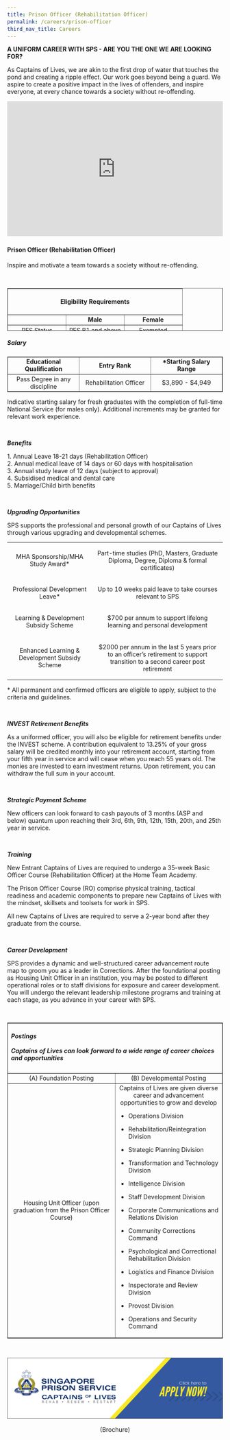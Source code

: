 ```yaml
---
title: Prison Officer (Rehabilitation Officer)
permalink: /careers/prison-officer
third_nav_title: Careers
---
```

<p><strong>A UNIFORM CAREER WITH SPS - ARE YOU THE ONE WE ARE LOOKING FOR?</strong></p>
<p class="copytext">As Captains of Lives, we are akin to the first drop of water that touches the pond and creating a ripple effect. Our work goes beyond being a guard. We aspire to create a positive impact in the lives of offenders, and inspire everyone, at every chance towards a society without re-offending.</p>
<iframe title="YouTube video player" src="https://www.youtube.com/embed/LF7m2dNdfAE" width="100%" height="315" frameborder="0" allowfullscreen="allowfullscreen"></iframe>
<h4 style="text-align: left;"><strong>Prison Officer (Rehabilitation Officer)</strong></h4>
<div class="container">
<p class="copytext" style="text-align: left;">Inspire and motivate a team towards a society without re-offending.</p>
</div>
<div style="text-align: center;">&nbsp;</div>
<div style="text-align: center;">
<table style="border-collapse: collapse; width: 100%; height: 100px;" border="1">
<tbody>
<tr style="height: 46px;">
<td style="text-align: center; width: 99.9999%;" colspan="3">
<h4><strong>Eligibility Requirements</strong></h4>
</td>
</tr>
<tr style="height: 18px;">
<td style="width: 33.3333%; height: 18px;">&nbsp;</td>
<td style="width: 33.3333%; text-align: center; height: 18px;"><strong>Male</strong></td>
<td style="width: 33.3333%; text-align: center; height: 18px;"><strong>Female</strong></td>
</tr>
<tr style="height: 18px;">
<td style="width: 33.3333%; height: 18px;">PES Status</td>
<td style="width: 33.3333%; height: 18px; text-align: center;">PES B1 and above</td>
<td style="width: 33.3333%; height: 18px; text-align: center;">Exempted</td>
</tr>
<tr style="height: 18px;">
<td style="width: 33.3333%; height: 18px;">Vision</td>
<td style="text-align: center; width: 66.6666%;" colspan="2">Normal Colour Vision</td>
</tr>
</tbody>
</table>
<h5 style="text-align: left;"><strong>Salary</strong></h5>
<table style="border-collapse: collapse; width: 100%;" border="1">
<tbody>
<tr>
<td style="width: 33.3333%; text-align: center;"><strong>Educational Qualification</strong></td>
<td style="width: 33.3333%; text-align: center;"><strong>Entry Rank</strong></td>
<td style="width: 33.3333%; text-align: center;"><strong>*Starting Salary Range</strong></td>
</tr>
<tr>
<td style="width: 33.3333%; text-align: center;">Pass Degree in any discipline</td>
<td style="width: 33.3333%; text-align: center;">Rehabilitation Officer</td>
<td style="width: 33.3333%; text-align: center;">$3,890 - $4,949</td>
</tr>
</tbody>
</table>
<div class="container">
<p class="copytext" style="text-align: left;"></p>
<p class="copytext" style="text-align: left;">Indicative starting salary for fresh graduates with the completion of full-time National Service (for males only). Additional increments may be granted for relevant work experience.<span style="text-align: center;">&nbsp;</span></p>
<p class="copytext" style="text-align: left;">&nbsp;</p>
</div>
<div class="container">
<div class="sfContentBlock">
<div class="container">
<p class="subtitle" style="text-align: left;"><strong><em>Benefits</em></strong></p>
<p class="copytext" style="text-align: left;">1. Annual Leave 18-21 days (Rehabilitation Officer)<br />2. Annual medical leave of 14 days or 60 days with hospitalisation<br />3. Annual study leave of 12 days (subject to approval)<br />4. Subsidised medical and dental care<br />5. Marriage/Child birth benefits</p>
<p class="copytext" style="text-align: left;">&nbsp;</p>
</div>
<div class="container">
<p class="subtitle" style="text-align: left;"><em><strong>Upgrading Opportunities</strong></em></p>
<p class="copytext" style="text-align: left;">SPS supports the professional and personal growth of our Captains of Lives through various upgrading and developmental schemes.</p>
</div>
<div class="tablewrap">
<table class="table">
<tbody>
<tr>
<td class="cellpadding">
<p>MHA Sponsorship/MHA Study Award*</p>
</td>
<td class="cellpadding">
<p>Part-time studies (PhD, Masters, Graduate Diploma, Degree, Diploma &amp; formal certificates)</p>
</td>
</tr>
<tr>
<td class="cellpadding">
<p>Professional Development Leave*</p>
</td>
<td class="cellpadding">
<p>Up to 10 weeks paid leave to take courses relevant to SPS</p>
</td>
</tr>
<tr>
<td class="cellpadding">
<p>Learning &amp; Development Subsidy Scheme</p>
</td>
<td class="cellpadding">
<p>$700 per annum to support lifelong learning and personal development</p>
</td>
</tr>
<tr>
<td class="cellpadding">
<p>Enhanced Learning &amp; Development Subsidy Scheme</p>
</td>
<td class="cellpadding">
<p>$2000 per annum in the last 5 years prior to an officer&rsquo;s retirement to support transition to a second career post retirement</p>
</td>
</tr>
</tbody>
</table>
</div>
<div class="container">
<p class="copytext" style="text-align: left;">* All permanent and confirmed officers are eligible to apply, subject to the criteria and guidelines.</p>
<p class="copytext">&nbsp;</p>
</div>
<div class="container">
<p style="text-align: left;"><strong><em>INVEST Retirement Benefits</em></strong></p>
<p style="text-align: left;">As a uniformed officer, you will also be eligible for retirement benefits under the INVEST scheme. A contribution equivalent to&nbsp;13.25%&nbsp;of your gross salary will be credited monthly into your retirement account, starting from your fifth year in service and will cease when you reach 55 years old. The monies are invested to earn investment returns. Upon retirement, you can withdraw the full sum in your account.</p>
<p style="text-align: left;">&nbsp;</p>
</div>
<div class="container" style="text-align: left;">
<p><strong><em>Strategic Payment Scheme</em></strong></p>
<p>New officers can look forward to cash payouts of 3 months (ASP and below) quantum upon reaching their 3rd, 6th, 9th, 12th, 15th, 20th, and 25th year in service.</p>
<p>&nbsp;</p>
</div>
<div class="container" style="text-align: left;">
<p class="subtitle"><em><strong>Training</strong></em></p>
<p class="copytext">New Entrant Captains of Lives are required to undergo a 35-week Basic Officer Course (Rehabilitation Officer) at the Home Team Academy.</p>
</div>
<div class="container" style="text-align: left;">
<p class="copytext">The Prison Officer Course (RO)&nbsp;comprise physical training, tactical readiness and academic components to prepare new Captains of Lives&nbsp;with the mindset, skillsets and toolsets&nbsp;for work in SPS.</p>
<p class="copytext">All new Captains of Lives&nbsp;are required&nbsp;to serve a 2-year bond after they graduate from the course.</p>
</div>
</div>
<div class="sfContentBlock">
<div class="container" style="text-align: left;">
<p>&nbsp;</p>
</div>
<div class="container">
<p class="subtitle" style="text-align: left;"><em><strong>Career Development</strong></em></p>
<p class="copytext" style="text-align: left;">SPS provides a dynamic and well-structured career advancement route map to groom you as a leader in Corrections. After the foundational posting as Housing Unit Officer in an institution, you may be posted to different operational roles or to staff divisions for exposure and career development. You will undergo the relevant leadership milestone programs and training at each stage, as you advance in your career with SPS.</p>
<p class="copytext" style="text-align: left;">&nbsp;</p>
<table style="border-collapse: collapse; width: 100%;" border="1">
<tbody>
<tr style="height: 46px;">
<td style="text-align: center; width: 99.9999%;" colspan="2">
<h5 style="text-align: left;"><strong>Postings <br><br>Captains of Lives can look forward to a wide range of career choices and opportunities</strong></h5>
</td>
</tr>
<tr>
<td style="width: 50%;">(A) Foundation Posting</td>
<td style="width: 50%;">(B) Developmental Posting</td>
</tr>
<tr>
<td style="width: 50%;">Housing Unit Officer (upon graduation from the Prison Officer Course)</td>
<td style="width: 50%;">Captains of Lives are given diverse career and advancement opportunities to grow and develop
<ul class="division">
<li style="text-align: left;">
<p>Operations Division</p>
</li>
<li style="text-align: left;">
<p>Rehabilitation/Reintegration Division</p>
</li>
<li style="text-align: left;">
<p>Strategic Planning Division</p>
</li>
<li style="text-align: left;">
<p>Transformation and Technology Division</p>
</li>
<li style="text-align: left;">
<p>Intelligence Division</p>
</li>
<li style="text-align: left;">
<p>Staff Development Division</p>
</li>
<li style="text-align: left;">
<p>Corporate Communications and Relations Division</p>
</li>
<li style="text-align: left;">
<p>Community Corrections Command</p>
</li>
<li style="text-align: left;">
<p>Psychological and Correctional Rehabilitation Division</p>
</li>
<li style="text-align: left;">
<p>Logistics and Finance Division</p>
</li>
<li style="text-align: left;">
<p>Inspectorate and Review Division</p>
</li>
<li style="text-align: left;">
<p>Provost Division</p>
</li>
<li style="text-align: left;">
<p>Operations and Security Command</p>
</li>
</ul>
</td>
</tr>
</tbody>
</table>
</div>
</div>
<div class="sfContentBlock">
<div class="container">
<p class="copytext" style="text-align: left;">&nbsp;</p>
<p class="copytext" style="text-align: left;"><a href="https://careers.pageuppeople.com/688/cwlive/en/filter/?=&amp;search-keyword=singapore%20prison&amp;brand=mha%20-%20singapore%20prison%20service%20(sps)&amp;job-mail-subscribe-privacy=agree"><img src="https://raw.githubusercontent.com/isomerpages/pris-test/staging/images/career-tabs-application-button.png" alt="" /></a></p>
</div>
</div>
	
(Brochure)